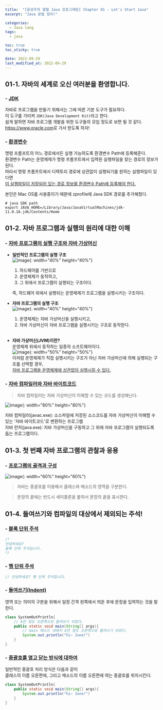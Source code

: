 ```yaml
---
title:  "[윤성우의 열혈 Java 프로그래밍] Chapter 01 - Let's Start Java"
excerpt: "Java 문법 정리!"

categories:
  - Java lang
tags:
  - java

toc: true
toc_sticky: true

date: 2022-09-29
last_modified_at: 2022-09-29
---
```

## 01-1. 자바의 세계로 오신 여러분을 환영합니다.
### - <u>JDK</u>
자바로 프로그램을 만들기 위해서는 그에 따른 기본 도구가 필요하다.  
이 도구를 가리켜 `JDK(Java Development Kit)`라고 한다.  
쉽게 말하면 자바 프로그램 개발을 위한 도구들의 모임 정도로 보면 될 것 같다.  
<https://www.oracle.com>로 가서 받도록 하자!  

### - <u>환경변수</u>
명령 프롬프트의 어느 경로에서든 실행 가능하도록 환경변수 Path에 등록해준다.  
환경변수 Path는 운영체제가 명령 프롬프트에서 입력된 실행파일을 찾는 경로의 정보가 된다.  
따라서 명령 프롬프트에서 디렉토리 경로에 상관없이 실행되기를 원하는 실행파일이 있다면  
<u>이 실행파일이 저장되어 있는 경로 정보를 환경변수 Path에 등록해야 한다.</u>  

본인은 Mac OS를 사용중이기 때문에 zprofile에 Java SDK 경로를 추가해줬다.  
```
# java SDK path
export JAVA_HOME=/Library/Java/JavaVirtualMachines/jdk-11.0.16.jdk/Contents/Home
```

## 01-2. 자바 프로그램과 실행의 원리에 대한 이해
### - <u>자바 프로그램의 실행 구조와 자바 가상머신</u>
- <b>일반적인 프로그램의 실행 구조</b><br>
![image](/assets/images/java-lang/1-1.png){: width="40%" height="40%"}<br>
    1. 하드웨어를 기반으로
    2. 운영체제가 동작하고,
    3. 그 위에서 프로그램이 실행되는 구조이다.  

    즉, 하드웨어 위에서 실행되는 운영체제가 프로그램을 실행시키는 구조이다.  

- <b>자바 프로그램의 실행 구조</b><br>
![image](/assets/images/java-lang/1-2.png){: width="40%" height="40%"}<br>
    1. 운영체제는 자바 가상머신을 실행시키고,
    2. 자바 가상머신이 자바 프로그램을 실행시키는 구조로 동작한다.  
    <br>

- <b>자바 가상머신(JVM)이란?</b><br>
    운영체제 위에서 동작하는 일종의 소프트웨어이다.  
    ![image](/assets/images/java-lang/1-3.png){: width="50%" height="50%"}<br>
    이처럼 운영체제가 직접 실행시키는 구조가 아닌 자바 가상머신에 의해 실행되는 구조를 선택할 경우,  
    <u>자바 프로그램을 운영체제에 상관없이 실행시킬 수 있다.</u>  

### - <u>자바 컴파일러와 자바 바이트코드</u>
> 자바 컴파일러는 자바 가상머신이 이해할 수 있는 코드를 생성해닌다.

![image](/assets/images/java-lang/1-4.png){: width="80%" height="80%"}<br>

자바 컴파일러(javac.exe): 소스파일에 저장된 소스코드를 자바 가상머신이 이해할 수 있는 '자바 바이트코드'로 변환하는 프로그램  
자바 런처(java.exe): 자바 가상머신을 구동하고 그 위에 자바 프로그램이 실행되도록 돕는 프로그램이다.  

## 01-3. 첫 번째 자바 프로그램의 관찰과 응용
### - <u>프로그램의 골격과 구성</u>
![image](/assets/images/java-lang/1-5.png){: width="60%" height="60%"}<br>

> 자바는 중괄호를 이용해서 클래스와 메소드의 영역을 구분한다.<br>

> 문장의 끝에는 반드시 세미콜론을 붙여서 문장의 끝을 표시한다.

## 01-4. 들여쓰기와 컴파일의 대상에서 제외되는 주석!
### - <u>블록 단위 주석</u>
```java
/*
안녕하세요?
블록 단위 주석입니다.
*/
```

### - <u>행 단위 주석</u>
```java
// 안녕하세요? 행 단위 주석입니다.
```

### - <u>들여쓰기(Indent)</u>
영역 또는 의미의 구분을 위해서 일정 간격 왼쪽에서 띄운 후에 문장을 입력하는 것을 말한다.  
```java
class SystemOutPrintln{
    // 4칸 정도 오른쪽으로 들여쓰기 되었다.
    public static void main(String[] args){
        // main 메소드 내에서 4칸 정도 오른쪽으로 들여쓰기 되었다.
        System.out.println("hi~ June!")
    }
}
```

### - <u>중괄호를 열고 닫는 방식에 대하여</u>
일반적인 중괄호 처리 방식은 다음과 같이  
클래스의 이름 오른편에, 그리고 메소드의 이름 오른편에 여는 중괄호를 위치시킨다.  

```java
class SystemOutPrintln{
    public static void main(String[] args){
        System.out.println("hi~ June!")
    }
}
```